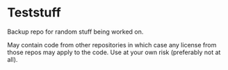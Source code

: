 # Teststuff

Backup repo for random stuff being worked on.

May contain code from other repositories in which case any license from those repos may apply to the code.
Use at your own risk (preferably not at all).
